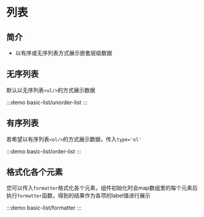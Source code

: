 # 列表

## 简介

- 以有序或无序列表方式展示嵌套层级数据

## 无序列表

默认以无序列表`<ul/>`的方式展示数据

:::demo
basic-list/unorder-list
:::

## 有序列表

若希望以有序列表`<ol/>`的方式展示数据，传入`type='ol'`

:::demo
basic-list/order-list
:::

## 格式化各个元素

您可以传入`formatter`格式化各个元素，组件初始化时会map数组里的每个元素后执行`formatter`函数，得到的结果作为各项的label值进行展示

:::demo
basic-list/formatter
:::
